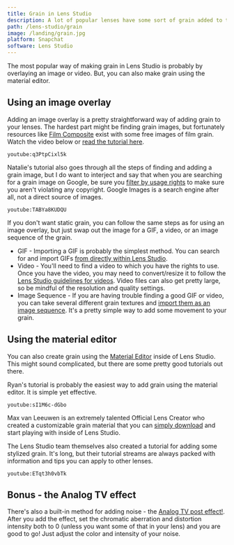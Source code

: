 ```yaml
---
title: Grain in Lens Studio
description: A lot of popular lenses have some sort of grain added to them. Want to add it to your lenses? Come find out!
path: /lens-studio/grain
image: /landing/grain.jpg
platform: Snapchat
software: Lens Studio
---
```


The most popular way of making grain in Lens Studio is probably by overlaying an image or video. But, you can also make grain using the material editor.

## Using an image overlay

Adding an image overlay is a pretty straightforward way of adding grain to your lenses. The hardest part might be finding grain images, but fortunately resources like [Film Composite](https://www.filmcomposite.com/free-film-assets) exist with some free images of film grain. Watch the video below or [read the tutorial here](https://learn.arbootcamp.com/snapchat-beginner/grain).

`youtube:q3PtpCixl5k`

Natalie's tutorial also goes through all the steps of finding and adding a grain image, but I do want to interject and say that when you are searching for a grain image on Google, be sure you [filter by usage rights](https://support.google.com/websearch/answer/29508?co=GENIE.Platform%3DDesktop&hl=en&oco=0) to make sure you aren't violating any copyright. Google Images is a search engine after all, not a direct source of images.

`youtube:TABYa8KUDQU`

If you don't want static grain, you can follow the same steps as for using an image overlay, but just swap out the image for a GIF, a video, or an image sequence of the grain.

- GIF - Importing a GIF is probably the simplest method. You can search for and import GIFs [from directly within Lens Studio](https://lensstudio.snapchat.com/guides/2d/giphy-import/).
- Video - You'll need to find a video to which you have the rights to use. Once you have the video, you may need to convert/resize it to follow the [Lens Studio guidelines for videos](https://lensstudio.snapchat.com/guides/2d/video/). Video files can also get pretty large, so be mindful of the resolution and quality settings.
- Image Sequence - If you are having trouble finding a good GIF or video, you can take several different grain textures and [import them as an image sequence](https://lensstudio.snapchat.com/guides/2d/2d-animation/). It's a pretty simple way to add some movement to your grain.

## Using the material editor

You can also create grain using the [Material Editor](https://lensstudio.snapchat.com/guides/material-editor/) inside of Lens Studio. This might sound complicated, but there are some pretty good tutorials out there.

Ryan's tutorial is probably the easiest way to add grain using the material editor. It is simple yet effective.

`youtube:sI1M6c-dGbo`

Max van Leeuwen is an extremely talented Official Lens Creator who created a customizable grain material that you can [simply download](https://maxvanleeuwen.com/downloads/#lsgraingenerator) and start playing with inside of Lens Studio.

The Lens Studio team themselves also created a tutorial for adding some stylized grain. It's long, but their tutorial streams are always packed with information and tips you can apply to other lenses.

`youtube:ETqt3h0vbTk`

## Bonus - the Analog TV effect

There's also a built-in method for adding noise - the [Analog TV post effect!](https://lensstudio.snapchat.com/guides/2d/post-effect/). After you add the effect, set the chromatic aberration and distortion intensity both to 0 (unless you want some of that in your lens) and you are good to go! Just adjust the color and intensity of your noise.
